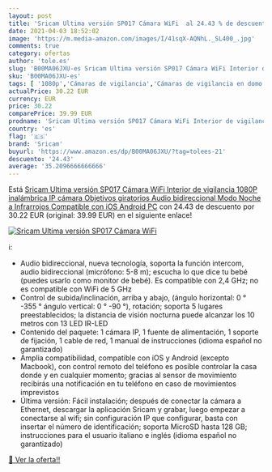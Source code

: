 ```yaml
---
layout: post
title: 'Sricam Ultima versión SP017 Cámara WiFi  al 24.43 % de descuento'
date: 2021-04-03 18:52:02
image: 'https://m.media-amazon.com/images/I/41sqX-AQNhL._SL400_.jpg'
comments: true
category: ofertas
author: 'tole.es'
slug: 'B00MA06JXU-es Sricam Ultima versión SP017 Cámara WiFi Interior de...'
sku: 'B00MA06JXU-es'
tags: [ '1080p','Cámaras de vigilancia','Cámaras de vigilancia en domo','Electrónica','Fotografía y videocámaras','sricam','wifi', ]
actualPrice: 30.22 EUR
currency: EUR
price: 30.22
comparePrice: 39.99 EUR
prodname: 'Sricam Ultima versión SP017 Cámara WiFi Interior de vigilancia 1080P inalámbrica IP cámara  Objetivos giratorios  Audio bidireccional  Modo Noche a Infrarrojos  Compatible con iOS Android PC'
country: 'es'
flag: '🇪🇸'
brand: 'Sricam'
buyurl: 'https://www.amazon.es/dp/B00MA06JXU/?tag=tolees-21'
descuento: '24.43'
average: '35.2096666666666'
---
```


Está [Sricam Ultima versión SP017 Cámara WiFi Interior de vigilancia 1080P inalámbrica IP cámara  Objetivos giratorios  Audio bidireccional  Modo Noche a Infrarrojos  Compatible con iOS Android PC](https://www.amazon.es/dp/B00MA06JXU/?tag=tolees-21) con 24.43 de descuento por 30.22 EUR (original: 39.99 EUR) en el siguiente enlace!

[![Sricam Ultima versión SP017 Cámara WiFi ](https://m.media-amazon.com/images/I/41sqX-AQNhL._SL400_.jpg)](https://www.amazon.es/dp/B00MA06JXU/?tag=tolees-21)

ℹ️:

- Audio bidireccional, nueva tecnología, soporta la función intercom, audio bidireccional (micrófono: 5-8 m); escucha lo que dice tu bebé (puedes usarlo como monitor de bebé). Es compatible con 2,4 GHz; no es compatible con WiFi de 5 GHz
- Control de subida/inclinación, arriba y abajo, (ángulo horizontal: 0 ° -355 ° ángulo vertical: 0 ° -90 °), rotación; soporta 5 lugares preestablecidos; la distancia de visión nocturna puede alcanzar los 10 metros con 13 LED IR-LED
- Contenido del paquete: 1 cámara IP, 1 fuente de alimentación, 1 soporte de fijación, 1 cable de red, 1 manual de instrucciones (idioma español no garantizado)
- Amplia compatibilidad, compatible con iOS y Android (excepto Macbook), con control remoto del teléfono es posible controlar la casa donde y en cualquier momento; gracias al sensor de movimiento recibirás una notificación en tu teléfono en caso de movimientos imprevistos
- Última versión: Fácil instalación; después de conectar la cámara a Ethernet, descargar la aplicación Sricam y grabar, luego empezar a conectarse al wifi; sin configuración IP que configurar, basta con insertar el número de identificación; soporta MicroSD hasta 128 GB; instrucciones para el usuario italiano e inglés (idioma español no garantizado)

[🛒 Ver la oferta!!](https://www.amazon.es/dp/B00MA06JXU/?tag=tolees-21)
